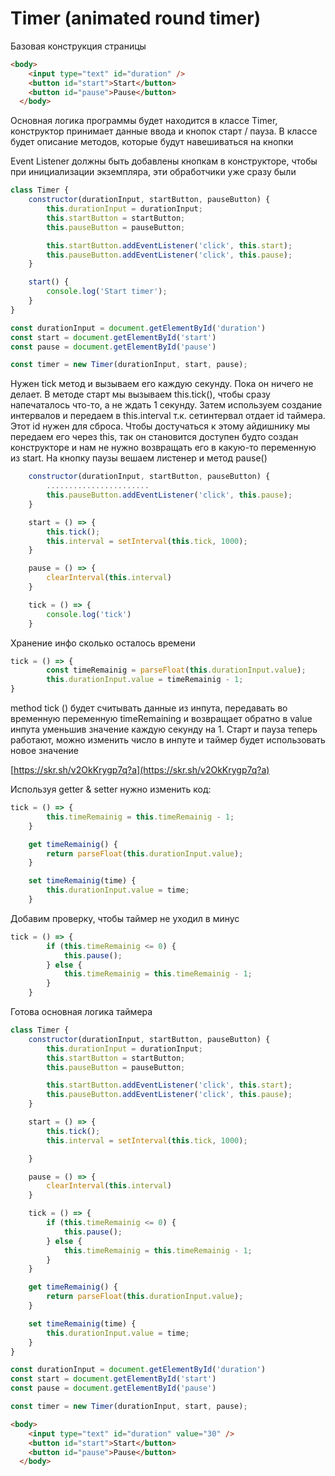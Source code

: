 # Timer (animated round timer)


Базовая конструкция страницы

```html
<body>
    <input type="text" id="duration" />
    <button id="start">Start</button>
    <button id="pause">Pause</button>
  </body>
```

Основная логика программы будет находится в классе Timer,  конструктор принимает данные ввода и кнопок старт / пауза.  В классе будет описание методов, которые будут навешиваться на кнопки

Event Listener должны быть добавлены кнопкам в конструкторе, чтобы при инициализации экземпляра, эти обработчики уже сразу были

```jsx
class Timer {
	constructor(durationInput, startButton, pauseButton) {
		this.durationInput = durationInput;
		this.startButton = startButton;
		this.pauseButton = pauseButton;

		this.startButton.addEventListener('click', this.start);
		this.pauseButton.addEventListener('click', this.pause);
	}

	start() {
		console.log('Start timer');
	}
}

const durationInput = document.getElementById('duration')
const start = document.getElementById('start')
const pause = document.getElementById('pause')

const timer = new Timer(durationInput, start, pause);
```

Нужен tick метод и вызываем его каждую секунду. Пока он ничего не делает. В методе старт мы вызываем this.tick(), чтобы сразу напечаталось что-то, а не ждать 1 секунду. Затем используем создание интервалов и передаем в this.interval т.к. сетинтервал отдает id таймера. Этот id нужен для сброса. Чтобы достучаться к этому айдишнику мы передаем его через this, так он становится доступен будто создан конструкторе и нам не нужно возвращать его в какую-то переменную из start. На кнопку паузы вешаем листенер и метод pause()

```jsx
	constructor(durationInput, startButton, pauseButton) {
		.......................
		this.pauseButton.addEventListener('click', this.pause);
	}

	start = () => {
		this.tick();
		this.interval = setInterval(this.tick, 1000);
	}

	pause = () => {
		clearInterval(this.interval)
	}

	tick = () => {
		console.log('tick')
	}
```

Хранение инфо сколько осталось времени 


```jsx
tick = () => {
		const timeRemainig = parseFloat(this.durationInput.value);
		this.durationInput.value = timeRemainig - 1;
}
```

method tick () будет считывать данные из инпута, передавать во временную переменную timeRemaining и возвращает обратно в value инпута уменьшив значение каждую секунду на 1. Старт и пауза теперь работают, можно изменить число в инпуте и таймер будет использовать новое значение 

[https://skr.sh/v2OkKrygp7q?a](https://skr.sh/v2OkKrygp7q?a)

Используя getter & setter  нужно изменить код:

```jsx
tick = () => {
		this.timeRemainig = this.timeRemainig - 1;
	}

	get timeRemainig() {
		return parseFloat(this.durationInput.value);
	}

	set timeRemainig(time) {
		this.durationInput.value = time;
	}
```

Добавим проверку, чтобы таймер не уходил в минус

```jsx
tick = () => {
		if (this.timeRemainig <= 0) {
			this.pause();
		} else {
			this.timeRemainig = this.timeRemainig - 1;
		}
	}
```

Готова основная логика таймера

```jsx
class Timer {
	constructor(durationInput, startButton, pauseButton) {
		this.durationInput = durationInput;
		this.startButton = startButton;
		this.pauseButton = pauseButton;

		this.startButton.addEventListener('click', this.start);
		this.pauseButton.addEventListener('click', this.pause);
	}

	start = () => {
		this.tick();
		this.interval = setInterval(this.tick, 1000);

	}

	pause = () => {
		clearInterval(this.interval)
	}

	tick = () => {
		if (this.timeRemainig <= 0) {
			this.pause();
		} else {
			this.timeRemainig = this.timeRemainig - 1;
		}
	}

	get timeRemainig() {
		return parseFloat(this.durationInput.value);
	}

	set timeRemainig(time) {
		this.durationInput.value = time;
	}
}

const durationInput = document.getElementById('duration')
const start = document.getElementById('start')
const pause = document.getElementById('pause')

const timer = new Timer(durationInput, start, pause);
```

```html
<body>
    <input type="text" id="duration" value="30" />
    <button id="start">Start</button>
    <button id="pause">Pause</button>
  </body>
```
